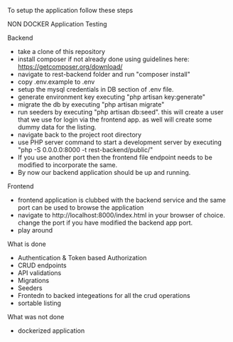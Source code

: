 To setup the application follow these steps

NON DOCKER Application Testing

Backend
- take a clone of this repository
- install composer if not already done using guidelines here: https://getcomposer.org/download/
- navigate to rest-backend folder and run "composer install"
- copy .env.example to .env
- setup the mysql credentials in DB section of .env file.
- generate environment key executing "php artisan key:generate"
- migrate the db by executing "php artisan migrate"
- run seeders by executing "php artisan db:seed". this will create a user that we use for login via the frontend app. as well will create some dummy data for the listing.
- navigate back to the project root directory
- use PHP server command to start a development server by executing "php -S 0.0.0.0:8000 -t rest-backend/public/"
- If you use another port then the frontend file endpoint needs to be modified to incorporate the same.
- By now our backend application should be up and running.

Frontend
- frontend application is clubbed with the backend service and the same port can be used to browse the application
- navigate to http://localhost:8000/index.html in your browser of choice. change the port if you have modified the backend app port.
- play around

What is done
- Authentication & Token based Authorization 
- CRUD endpoints
- API validations
- Migrations
- Seeders
- Frontedn to backed integeations for all the crud operations
- sortable listing

What was not done
- dockerized application

